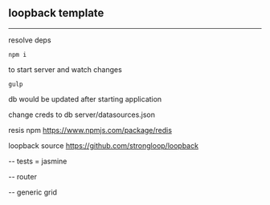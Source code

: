## loopback template
---------------------------

resolve deps

```
npm i
```

to start server and watch changes
```
gulp
```

db would be updated after starting application

change creds to db server/datasources.json

resis npm https://www.npmjs.com/package/redis

loopback source https://github.com/strongloop/loopback

-- tests = jasmine

-- router

-- generic grid





